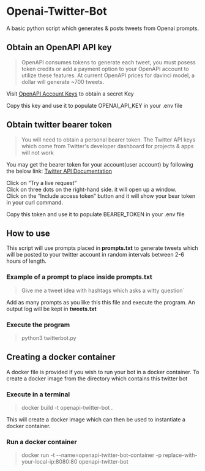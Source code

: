 # Openai-Twitter-Bot
 A basic python script which generates & posts tweets from Openai prompts.

## Obtain an OpenAPI API key
> OpenAPI consumes tokens to generate each tweet, you must posess token credits or add a payment option to your OpenAPI account to utilize these features. At current OpenAPI prices for davinci model, a dollar will generate ~700 tweets.

Visit [OpenAPI Account Keys](https://beta.openai.com/account/api-keys) to obtain a secret Key

Copy this key and use it to populate OPENAI_API_KEY in your .env file

## Obtain twitter bearer token
> You will need to obtain a personal bearer token. The Twitter API keys which come from Twitter's developer dashboard for projects & apps will not work

You may get the bearer token for your account(user account) by following the below link: [Twitter API Documentation](developer.twitter.com)

Click on “Try a live request” <br>
Click on three dots on the right-hand side. it will open up a window. <br>
Click on the “Include access token” button and it will show your bear token in your curl command.

Copy this token and use it to populate BEARER_TOKEN in your .env file


## How to use

This script will use prompts placed in **prompts.txt** to generate tweets which will be posted to your twitter account in random intervals between 2-6 hours of length.

### Example of a prompt to place inside prompts.txt
> Give me a tweet idea with hashtags which asks a witty question`

Add as many prompts as you like this this file and execute the program. An output log will be kept in **tweets.txt**

### Execute the program
> python3 twitterbot.py


## Creating a docker container
A docker file is provided if you wish to run your bot in a docker container. To create a docker image from the directory which contains this twitter bot

### Execute in a terminal
> docker build -t openapi-twitter-bot .

This will create a docker image which can then be used to instantiate a docker container.

### Run a docker container
> docker run -t --name=openapi-twitter-bot-container -p replace-with-your-local-ip:8080:80 openapi-twitter-bot